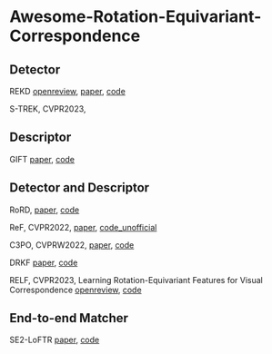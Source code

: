 # Awesome-Rotation-Equivariant-Correspondence



## Detector
REKD [openreview](https://openreview.net/forum?id=sJJXksSg7yi), 
 [paper](https://openaccess.thecvf.com/content/CVPR2022/html/Lee_Self-Supervised_Equivariant_Learning_for_Oriented_Keypoint_Detection_CVPR_2022_paper.html), [code](https://github.com/bluedream1121/REKD)

S-TREK, CVPR2023,

## Descriptor
GIFT [paper](https://proceedings.neurips.cc/paper/2019/hash/34306d99c63613fad5b2a140398c0420-Abstract.html), [code](https://github.com/zju3dv/GIFT)

## Detector and Descriptor
RoRD,  [paper](https://arxiv.org/pdf/2103.08573.pdf), [code](https://github.com/UditSinghParihar/RoRD)

ReF, CVPR2022, [paper](https://arxiv.org/abs/2203.05206), [code_unofficial](https://github.com/ShuaiAlger/ReF_pytorch)

C3PO,  CVPRW2022, [paper](https://openreview.net/forum?id=dXouQ9ubkPJ), [code](http://github.com/bpiyush/rotation-equivariant-lfm)

DRKF [paper](https://arxiv.org/pdf/2209.10907.pdf), [code](https://github.com/MTUAV-VisionAI/DRKF)

RELF, CVPR2023, Learning Rotation-Equivariant Features for Visual Correspondence [openreview](https://openreview.net/forum?id=GCF6ZOA6Npk), [code](https://github.com/bluedream1121/RELF)

## End-to-end Matcher
SE2-LoFTR [paper](https://openaccess.thecvf.com/content/CVPR2022W/IMW/html/Bokman_A_Case_for_Using_Rotation_Invariant_Features_in_State_of_CVPRW_2022_paper.html), [code](https://github.com/inkyusa/se2-loftr)



